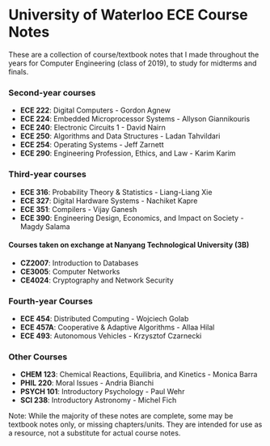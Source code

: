 # University of Waterloo ECE Course Notes
These are a collection of course/textbook notes that I made throughout the years for Computer Engineering (class of 2019), to study for midterms and finals. 

### Second-year courses 
* **ECE 222**: Digital Computers - Gordon Agnew
* **ECE 224**: Embedded Microprocessor Systems - Allyson Giannikouris
* **ECE 240**: Electronic Circuits 1 - David Nairn
* **ECE 250**: Algorithms and Data Structures - Ladan Tahvildari
* **ECE 254**: Operating Systems - Jeff Zarnett
* **ECE 290**: Engineering Profession, Ethics, and Law - Karim Karim

### Third-year courses
* **ECE 316**: Probability Theory & Statistics - Liang-Liang Xie
* **ECE 327**: Digital Hardware Systems - Nachiket Kapre
* **ECE 351**: Compilers - Vijay Ganesh
* **ECE 390**: Engineering Design, Economics, and Impact on Society - Magdy Salama

#### Courses taken on exchange at Nanyang Technological University (3B)
* **CZ2007**: Introduction to Databases
* **CE3005**: Computer Networks
* **CE4024**: Cryptography and Network Security

### Fourth-year Courses
* **ECE 454**: Distributed Computing - Wojciech Golab
* **ECE 457A**: Cooperative & Adaptive Algorithms - Allaa Hilal
* **ECE 493**: Autonomous Vehicles - Krzysztof Czarnecki

### Other Courses
* **CHEM 123**: Chemical Reactions, Equilibria, and Kinetics - Monica Barra 
* **PHIL 220**: Moral Issues - Andria Bianchi
* **PSYCH 101**: Introductory Psychology - Paul Wehr
* **SCI 238**: Introductory Astronomy - Michel Fich

Note: While the majority of these notes are complete, some may be textbook notes only, or missing chapters/units. They are intended for use as a resource, not a substitute for actual course notes. 
